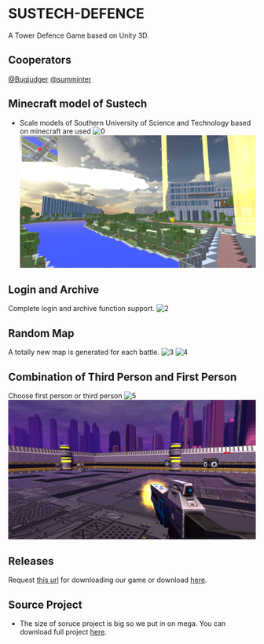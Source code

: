 ﻿# SUSTECH-DEFENCE

A Tower Defence Game based on Unity 3D.

## Cooperators

[@Bugjudger](https://github.com/Bugjudger)
[@summinter](https://github.com/summinter)


## Minecraft model of Sustech

+ Scale models of Southern University of Science and Technology based on minecraft are used
![0](images/pic0.png)
![1](images/pic1.png)

## Login and Archive

Complete login and archive function support.
![2](images/pic2.png)

## Random Map

A totally new map is generated for each battle.
![3](images/pic3.png)
![4](images/pic4.png)

## Combination of Third Person and First Person

Choose first person or third person
![5](images/pic5.png)
![6](images/pic6.png)

## Releases
Request [this url](https://github.com/yidaoxiangan/SUSTECH-DEFENCE/releases) for downloading our game or download [here](https://mega.nz/file/k0ZjSC6S#QVyoEhCwvyfTe0clOwG7P8sZh4Gzvg6mPxNgldvGgXM).

## Source Project
+ The size of soruce project is big so we put in on mega. You can download full project [here](https://mega.nz/file/AkBFHYoY#yKWCv1aHj6tMZx1TLwTCFiTNOCVwKEodf26mLfT2rgk).
